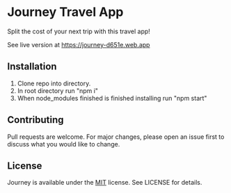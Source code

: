 # Journey Travel App

Split the cost of your next trip with this travel app!

See live version at https://journey-d651e.web.app

## Installation

 1. Clone repo into directory.
 2. In root directory run "npm i"
 3. When node_modules finished is finished installing run "npm start"
 
 ## Contributing
 
 Pull requests are welcome. For major changes, please open an issue first to discuss what you would like to change.
 
## License
Journey is available under the [MIT](https://choosealicense.com/licenses/mit/) license. See LICENSE for details. 
